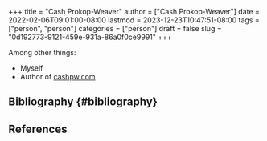+++
title = "Cash Prokop-Weaver"
author = ["Cash Prokop-Weaver"]
date = 2022-02-06T09:01:00-08:00
lastmod = 2023-12-23T10:47:51-08:00
tags = ["person", "person"]
categories = ["person"]
draft = false
slug = "0d192773-9121-459e-931a-86a0f0ce9991"
+++

Among other things:

-   Myself
-   Author of [cashpw.com](http://cashpw.com)


## Bibliography {#bibliography}

## References

<style>.csl-entry{text-indent: -1.5em; margin-left: 1.5em;}</style><div class="csl-bib-body">
</div>
